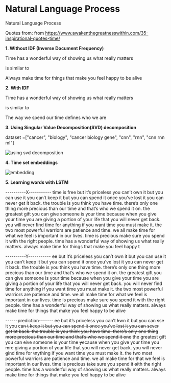 # Natural Language Process
 Natural Language Process

Quotes from: from https://www.awakenthegreatnesswithin.com/35-inspirational-quotes-time/


**1. Without IDF (Inverse Document Frequency)**

Time has a wonderful way of showing us what really matters

is similar to 

Always make time for things that make you feel happy to be alive


**2. With IDF**

Time has a wonderful way of showing us what really matters

is similar to 

The way we spend our time defines who we are


**3. Using Singular Value Decomposition(SVD) decomposition**

dataset =["cancer",
         "biology",
         "cancer biology gene",
         "cnn",
         "rnn",
         "cnn rnn ml"]
         
![using svd decomposition](https://user-images.githubusercontent.com/55184529/65324958-96c68900-dbe8-11e9-92cd-f06be7407248.png)


**4. Time set embeddings**

![embedding](https://user-images.githubusercontent.com/55184529/65324769-1c960480-dbe8-11e9-91d8-979dad917641.png)


**5. Learning words with LSTM**

----------X-----------
time is free but it’s priceless you can’t own it but you can use it you can’t keep it but you can spend it once you’ve lost it you can never get it back. the trouble is you think you have time. there’s only one thing more precious than our time and that’s who we spend it on. the greatest gift you can give someone is your time because when you give your time you are giving a portion of your life that you will never get back. you will never find time for anything if you want time you must make it. the two most powerful warriors are patience and time. we all make time for what we feel is important in our lives. time is precious make sure you spend it with the right people. time has a wonderful way of showing us what really matters. always make time for things that make you feel happy t

----------Y-----------
ee but it’s priceless you can’t own it but you can use it you can’t keep it but you can spend it once you’ve lost it you can never get it back. the trouble is you think you have time. there’s only one thing more precious than our time and that’s who we spend it on. the greatest gift you can give someone is your time because when you give your time you are giving a portion of your life that you will never get back. you will never find time for anything if you want time you must make it. the two most powerful warriors are patience and time. we all make time for what we feel is important in our lives. time is precious make sure you spend it with the right people. time has a wonderful way of showing us what really matters. always make time for things that make you feel happy to be alive

------prediction-------
ee but it’s priceless you can’t ~~k~~wn it but you can ~~s~~se it you ca~~n ~~t keep it but you can spend it once you’ve lost it you can ~~s~~ever get ~~b~~t back. the trouble is you think you have time. there’s only one thing more precious than our time and that’s who we spend it on~~c~~ the greatest gift you can ~~s~~ive someone is your time ~~y~~ecause when you give your time you ~~m~~re giving a portion of your life that you will never get back. you will never ~~g~~ind time for ~~t~~nything if you want time you must make it. the two most powerful warriors are patience and time. we all make time for ~~t~~hat we feel is important in our lives. time is precious ~~t~~ake sure you spend it ~~o~~ith the right people. time has a wonderful way of showing us what really matters. always make time for things that make you feel happy to be alive
